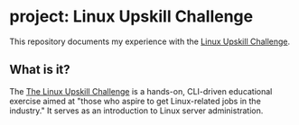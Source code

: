 # project: Linux Upskill Challenge
This repository documents my experience with the [Linux Upskill Challenge](https://github.com/livialima/linuxupskillchallenge).

## What is it?
The [The Linux Upskill Challenge](https://linuxupskillchallenge.org/) is a hands-on, CLI-driven educational exercise aimed at "those who aspire to get Linux-related jobs in the industry." It serves as an introduction to Linux server administration.
